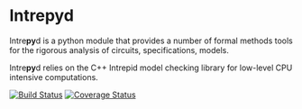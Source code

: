 
# Intrepyd
Intre**py**d is a python module that provides a number of formal methods tools
for the rigorous analysis of circuits, specifications, models.

Intre**py**d relies on the C++ Intrepid model checking library for low-level CPU intensive
computations.

[![Build Status](https://travis-ci.org/formalmethods/intrepyd.svg?branch=master)](https://travis-ci.org/formalmethods/intrepyd)
[![Coverage Status](https://coveralls.io/repos/github/formalmethods/intrepyd/badge.svg?branch=master)](https://coveralls.io/github/formalmethods/intrepyd?branch=master)
